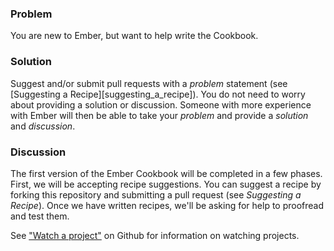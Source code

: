 ### Problem
You are new to Ember, but want to help write the Cookbook.

### Solution
Suggest and/or submit pull requests with a _problem_ statement (see [Suggesting a Recipe][suggesting_a_recipe]). You do not need to worry about providing a solution or discussion. Someone with more experience with Ember will then be able to take your _problem_ and provide a _solution_ and _discussion_.

### Discussion
The first version of the Ember Cookbook will be completed in a few phases. First, we will be accepting
recipe suggestions. You can suggest a recipe by forking this repository and submitting a pull request
(see _Suggesting a Recipe_). Once we have written recipes, we'll be asking for help to proofread and test
them.

See ["Watch a project"](http://help.github.com/be-social/) on Github for information on watching projects.
